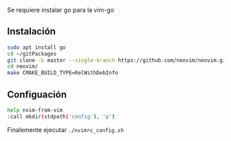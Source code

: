 
Se requiere instalar go para la vim-go

## Instalación

```bash
sudo apt install go
cd ~/gitPackages
git clone -b master --single-branch https://github.com/neovim/neovim.git
cd neovim/
make CMAKE_BUILD_TYPE=RelWithDebInfo
```


## Configuación

```bash
help nvim-from-vim
:call mkdir(stdpath('config'), 'p')
```

Finalemente ejecutar `./nvimrc_config.sh`

